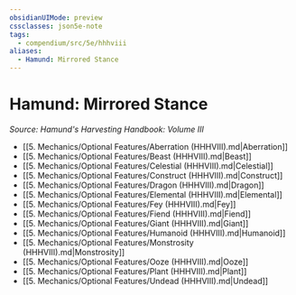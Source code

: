 ```yaml
---
obsidianUIMode: preview
cssclasses: json5e-note
tags:
  - compendium/src/5e/hhhviii
aliases:
  - Hamund: Mirrored Stance
---
```

# Hamund: Mirrored Stance
*Source: Hamund's Harvesting Handbook: Volume III* 

- [[5. Mechanics/Optional Features/Aberration (HHHVIII).md\|Aberration]]
- [[5. Mechanics/Optional Features/Beast (HHHVIII).md\|Beast]]
- [[5. Mechanics/Optional Features/Celestial (HHHVIII).md\|Celestial]]
- [[5. Mechanics/Optional Features/Construct (HHHVIII).md\|Construct]]
- [[5. Mechanics/Optional Features/Dragon (HHHVIII).md\|Dragon]]
- [[5. Mechanics/Optional Features/Elemental (HHHVIII).md\|Elemental]]
- [[5. Mechanics/Optional Features/Fey (HHHVIII).md\|Fey]]
- [[5. Mechanics/Optional Features/Fiend (HHHVIII).md\|Fiend]]
- [[5. Mechanics/Optional Features/Giant (HHHVIII).md\|Giant]]
- [[5. Mechanics/Optional Features/Humanoid (HHHVIII).md\|Humanoid]]
- [[5. Mechanics/Optional Features/Monstrosity (HHHVIII).md\|Monstrosity]]
- [[5. Mechanics/Optional Features/Ooze (HHHVIII).md\|Ooze]]
- [[5. Mechanics/Optional Features/Plant (HHHVIII).md\|Plant]]
- [[5. Mechanics/Optional Features/Undead (HHHVIII).md\|Undead]]
